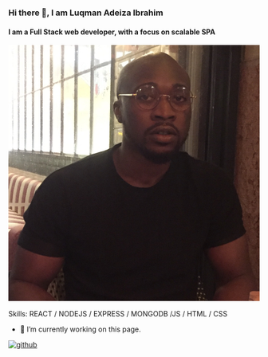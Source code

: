 ### Hi there 👋, I am Luqman Adeiza Ibrahim
#### I am a Full Stack web developer, with a focus on scalable SPA
![I am a Full Stack web developer, with a focus on scalable SPA](https://github.com/fvlly/fvlly/blob/main/profile.jpg)


Skills: REACT / NODEJS / EXPRESS / MONGODB /JS / HTML / CSS


- 🔭 I’m currently working on this page. 


[<img src='https://cdn.jsdelivr.net/npm/simple-icons@3.0.1/icons/github.svg' alt='github' height='40'>](https://github.com/fvlly)  

